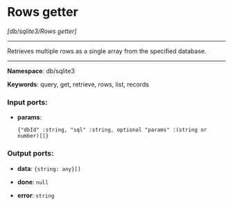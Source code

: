 # Rows getter

_[db/sqlite3/Rows getter]_

---

Retrieves multiple rows as a single array from the specified database.

---

__Namespace__: db/sqlite3

__Keywords__: query, get, retrieve, rows, list, records

### Input ports:

* __params__: 
    ```
    {"dbId" :string, "sql" :string, optional "params" :(string or number)[]}
    ```

### Output ports:

* __data__: ` {string: any}[] `


* __done__: ` null `


* __error__: ` string `

